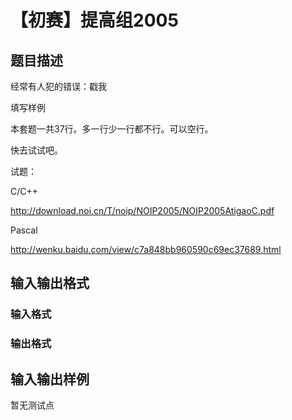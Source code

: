 # 【初赛】提高组2005

## 题目描述

经常有人犯的错误：戳我

填写样例

本套题一共37行。多一行少一行都不行。可以空行。

快去试试吧。

试题：

C/C++

http://download.noi.cn/T/noip/NOIP2005/NOIP2005AtigaoC.pdf

Pascal

http://wenku.baidu.com/view/c7a848bb960590c69ec37689.html

## 输入输出格式

### 输入格式

### 输出格式

## 输入输出样例

暂无测试点

